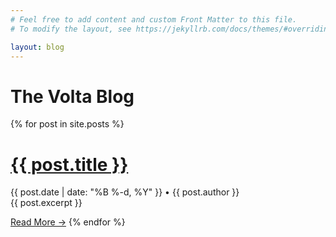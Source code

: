 ```yaml
---
# Feel free to add content and custom Front Matter to this file.
# To modify the layout, see https://jekyllrb.com/docs/themes/#overriding-theme-defaults

layout: blog
---
```


<h1 class="blog-title">The Volta Blog</h1>

{% for post in site.posts %}

<h1 class="blog-excerpt-title"><a href="{{ post.url }}">{{ post.title }}</a></h1>

<div class="blog-excerpt-date">
    {{ post.date | date: "%B %-d, %Y" }} &bullet; {{ post.author }}
</div>

<div class="blog-excerpt">
    {{ post.excerpt }}
</div>

<a href="{{ post.url }}">Read More &rarr;</a>
{% endfor %}
